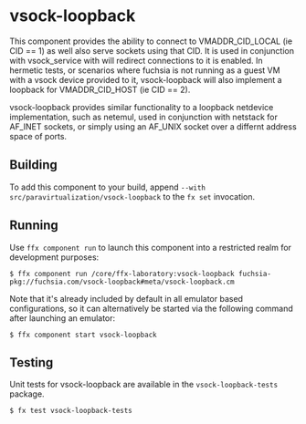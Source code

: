# vsock-loopback

This component provides the ability to connect to VMADDR_CID_LOCAL (ie CID == 1) as well also
serve sockets using that CID. It is used in conjunction with vsock_service with will redirect
connections to it is enabled. In hermetic tests, or scenarios where fuchsia is not running as
a guest VM with a vsock device provided to it, vsock-loopback will also implement a loopback for
VMADDR_CID_HOST (ie CID == 2).

vsock-loopback provides similar functionality to a loopback netdevice implementation, such as
netemul, used in conjunction with netstack for AF_INET sockets, or simply using an AF_UNIX
socket over a differnt address space of ports.

## Building

To add this component to your build, append
`--with src/paravirtualization/vsock-loopback`
to the `fx set` invocation.

## Running

Use `ffx component run` to launch this component into a restricted realm
for development purposes:

```
$ ffx component run /core/ffx-laboratory:vsock-loopback fuchsia-pkg://fuchsia.com/vsock-loopback#meta/vsock-loopback.cm
```

Note that it's already included by default in all emulator based configurations, so it can
alternatively be started via the following command after launching an emulator:

```
$ ffx component start vsock-loopback
```

## Testing

Unit tests for vsock-loopback are available in the `vsock-loopback-tests`
package.

```
$ fx test vsock-loopback-tests
```

